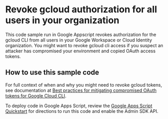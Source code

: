 # Revoke gcloud authorization for all users in your organization

This code sample run in Google Appscript revokes authorization for the gcloud CLI from all users in your Google Workspace or Cloud Identity organization. You might want to revoke gcloud cli access if you suspect an attacker has compromised your environment and copied OAuth access tokens.

## How to use this sample code

For full context of when and why you might need to revoke gcloud tokens, see documentation at [Best practices for mitigating compromised OAuth tokens for Google Cloud CLI](https://cloud.google.com/architecture/bps-for-mitigating-gcloud-oauth-tokens).

To deploy code in Google Apps Script, review the [Google Apps Script Quickstart](https://developers.google.com/admin-sdk/directory/v1/quickstart/apps-script) for directions to run this code and enable the Admin SDK API.